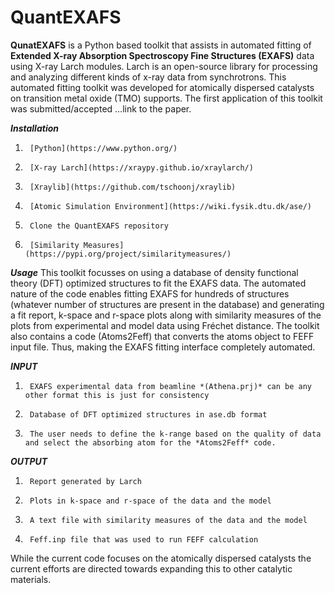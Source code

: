 # QuantEXAFS
**QunatEXAFS**  is a Python based toolkit that assists in automated fitting of **Extended X-ray Absorption Spectroscopy Fine Structures (EXAFS)** data using X-ray Larch modules. Larch is an open-source library for processing and analyzing different kinds of x-ray data from synchrotrons. This automated fitting toolkit was developed for atomically dispersed catalysts on transition metal oxide (TMO) supports. The first application of this toolkit was submitted/accepted …link to the paper.

_**Installation**_
1.      [Python](https://www.python.org/)
2.      [X-ray Larch](https://xraypy.github.io/xraylarch/)
3.      [Xraylib](https://github.com/tschoonj/xraylib)
4.      [Atomic Simulation Environment](https://wiki.fysik.dtu.dk/ase/)
5.      Clone the QuantEXAFS repository
6.      [Similarity Measures](https://pypi.org/project/similaritymeasures/)

_**Usage**_
This toolkit focusses on using a database of density functional theory (DFT) optimized structures to fit the EXAFS data. The automated nature of the code enables fitting EXAFS for hundreds of structures (whatever number of structures are present in the database) and generating a fit report, k-space and r-space plots along with similarity measures of the plots from experimental and model data using Fréchet distance.
The toolkit also contains a code (Atoms2Feff) that converts the atoms object to FEFF input file. Thus, making the EXAFS fitting interface completely automated.

_**INPUT**_
1.      EXAFS experimental data from beamline *(Athena.prj)* can be any other format this is just for consistency
2.      Database of DFT optimized structures in ase.db format
3.      The user needs to define the k-range based on the quality of data and select the absorbing atom for the *Atoms2Feff* code.

_**OUTPUT**_
1.      Report generated by Larch
2.      Plots in k-space and r-space of the data and the model
3.      A text file with similarity measures of the data and the model
4.      Feff.inp file that was used to run FEFF calculation

While the current code focuses on the atomically dispersed catalysts the current efforts are directed towards expanding this to other catalytic materials.
